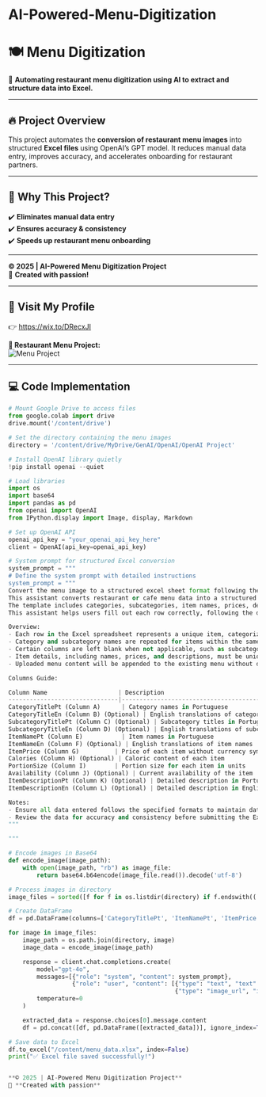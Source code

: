 # AI-Powered-Menu-Digitization
# 🍽️ Menu Digitization
🚀 **Automating restaurant menu digitization using AI to extract and structure data into Excel.**  

---

## 🔥 Project Overview
This project automates the **conversion of restaurant menu images** into structured **Excel files** using OpenAI’s GPT model. It reduces manual data entry, improves accuracy, and accelerates onboarding for restaurant partners.  

---

## 🌟 Why This Project?
✔️ **Eliminates manual data entry**  
✔️ **Ensures accuracy & consistency**  
✔️ **Speeds up restaurant menu onboarding**  

---

**© 2025 | AI-Powered Menu Digitization Project**  
🚀 **Created with passion!**  

---
## 🔗 Visit My Profile  
👉 https://wix.to/DRecxJI


**📜 Restaurant Menu Project:**  
![Menu Project](https://drive.google.com/uc?id=110yTe9nAQ442NMan95uhGF-GzTAjwRI4)

---

## 💻 Code Implementation

```python
# Mount Google Drive to access files
from google.colab import drive
drive.mount('/content/drive')

# Set the directory containing the menu images
directory = '/content/drive/MyDrive/GenAI/OpenAI/OpenAI Project'

# Install OpenAI library quietly
!pip install openai --quiet

# Load libraries
import os
import base64
import pandas as pd
from openai import OpenAI
from IPython.display import Image, display, Markdown

# Set up OpenAI API
openai_api_key = "your_openai_api_key_here"
client = OpenAI(api_key=openai_api_key)

# System prompt for structured Excel conversion
system_prompt = """
# Define the system prompt with detailed instructions
system_prompt = """
Convert the menu image to a structured excel sheet format following the provided template and instructions.
This assistant converts restaurant or cafe menu data into a structured Excel sheet that adheres to a specific template.
The template includes categories, subcategories, item names, prices, descriptions, and more, ensuring data consistency.
This assistant helps users fill out each row correctly, following the detailed instructions provided.

Overview:
- Each row in the Excel spreadsheet represents a unique item, categorized under a category or subcategory.
- Category and subcategory names are repeated for items within the same subcategory.
- Certain columns are left blank when not applicable, such as subcategory details for items directly under a category.
- Item details, including names, prices, and descriptions, must be unique for each entry.
- Uploaded menu content will be appended to the existing menu without deleting any current entries.

Columns Guide:

Column Name                    | Description                               | Accepted Values           | Example
-------------------------------|-------------------------------------------|---------------------------|-----------------------
CategoryTitlePt (Column A)      | Category names in Portuguese              | Text, 256 characters max  | Bebidas
CategoryTitleEn (Column B) (Optional) | English translations of category titles | Text, 256 characters max  | Beverages
SubcategoryTitlePt (Column C) (Optional) | Subcategory titles in Portuguese | Text, 256 characters max or blank | Sucos
SubcategoryTitleEn (Column D) (Optional) | English translations of subcategory titles | Text, 256 characters max or blank | Juices
ItemNamePt (Column E)           | Item names in Portuguese                  | Text, 256 characters max  | Água Mineral
ItemNameEn (Column F) (Optional) | English translations of item names | Text, 256 characters max or blank | Mineral Water
ItemPrice (Column G)          | Price of each item without currency symbol  | Text                      | 2.50 or 2,50
Calories (Column H) (Optional) | Caloric content of each item              | Numeric                   | 150
PortionSize (Column I)        | Portion size for each item in units        | Text                      | 500ml, 1, 2-3
Availability (Column J) (Optional) | Current availability of the item     | Numeric: 1 for Yes, 0 for No | 1
ItemDescriptionPt (Column K) (Optional) | Detailed description in Portuguese | Text, 500 characters max  | Contains essential minerals
ItemDescriptionEn (Column L) (Optional) | Detailed description in English | Text, 500 characters max  | Contains essential minerals

Notes:
- Ensure all data entered follows the specified formats to maintain database integrity.
- Review the data for accuracy and consistency before submitting the Excel sheet.
"""

"""

# Encode images in Base64
def encode_image(image_path):
    with open(image_path, "rb") as image_file:
        return base64.b64encode(image_file.read()).decode('utf-8')

# Process images in directory
image_files = sorted([f for f in os.listdir(directory) if f.endswith(('.png', '.jpg', '.jpeg'))])

# Create DataFrame
df = pd.DataFrame(columns=['CategoryTitlePt', 'ItemNamePt', 'ItemPrice', 'Description'])

for image in image_files:
    image_path = os.path.join(directory, image)
    image_data = encode_image(image_path)

    response = client.chat.completions.create(
        model="gpt-4o",
        messages=[{"role": "system", "content": system_prompt},
                  {"role": "user", "content": [{"type": "text", "text": "Convert this menu image to structured Excel format."},
                                               {"type": "image_url", "image_url": {"url": f"data:image/png;base64,{image_data}"}}]}],
        temperature=0
    )

    extracted_data = response.choices[0].message.content
    df = pd.concat([df, pd.DataFrame([extracted_data])], ignore_index=True)

# Save data to Excel
df.to_excel("/content/menu_data.xlsx", index=False)
print("✅ Excel file saved successfully!")


**© 2025 | AI-Powered Menu Digitization Project**  
🚀 **Created with passion**  




